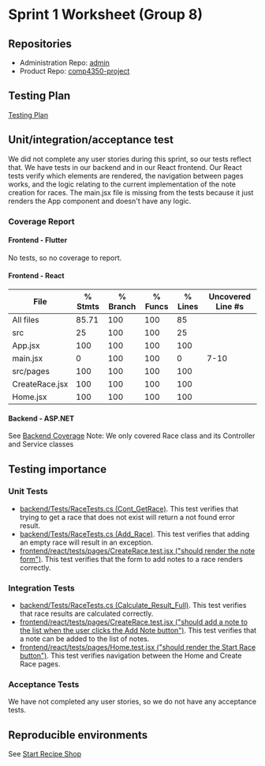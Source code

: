 # Sprint 1 Worksheet (Group 8)

## Repositories

-   Administration Repo: [admin](https://github.com/COMP-4350-Group-8/admin)
-   Product Repo: [comp4350-project](https://github.com/COMP-4350-Group-8/comp4350-project)

## Testing Plan

[Testing Plan](https://github.com/COMP-4350-Group-8/admin/wiki/Testing-Plan)

## Unit/integration/acceptance test

We did not complete any user stories during this sprint, so our tests reflect that. We have tests in our backend and in our React frontend. Our React tests verify which elements are rendered, the navigation between pages works, and the logic relating to the current implementation of the note creation for races. The main.jsx file is missing from the tests because it just renders the App component and doesn't have any logic.

### Coverage Report

#### Frontend - Flutter

No tests, so no coverage to report.

#### Frontend - React

| File           | % Stmts | % Branch | % Funcs | % Lines | Uncovered Line #s |
| -------------- | ------- | -------- | ------- | ------- | ----------------- |
| All files      | 85.71   | 100      | 100     | 85      |
| src            | 25      | 100      | 100     | 25      |
| App.jsx        | 100     | 100      | 100     | 100     |
| main.jsx       | 0       | 100      | 100     | 0       | 7-10              |
| src/pages      | 100     | 100      | 100     | 100     |
| CreateRace.jsx | 100     | 100      | 100     | 100     |
| Home.jsx       | 100     | 100      | 100     | 100     |

#### Backend - ASP.NET
See [Backend Coverage](https://htmlpreview.github.io/?https://github.com/COMP-4350-Group-8/admin/blob/main/sprints/sprint-1/coverage-report/index.html)
Note: We only covered Race class and its Controller and Service classes

## Testing importance

### Unit Tests

-   [backend/Tests/RaceTests.cs (Cont_GetRace)](https://github.com/COMP-4350-Group-8/comp4350-project/blob/cd2df183810581ee2abfae6d20ca133c722871aa/backend/Tests/RaceTests.cs#L40). This test verifies that trying to get a race that does not exist will return a not found error result.
-   [backend/Tests/RaceTests.cs (Add_Race)](https://github.com/COMP-4350-Group-8/comp4350-project/blob/cd2df183810581ee2abfae6d20ca133c722871aa/backend/Tests/RaceTests.cs#L57). This test verifies that adding an empty race will result in an exception.
-   [frontend/react/tests/pages/CreateRace.test.jsx ("should render the note form")](https://github.com/COMP-4350-Group-8/comp4350-project/blob/cd2df183810581ee2abfae6d20ca133c722871aa/frontend/react/tests/pages/CreateRace.test.jsx#L18). This test verifies that the form to add notes to a race renders correctly.

### Integration Tests

-   [backend/Tests/RaceTests.cs (Calculate_Result_Full)](https://github.com/COMP-4350-Group-8/comp4350-project/blob/cd2df183810581ee2abfae6d20ca133c722871aa/backend/Tests/RaceTests.cs#L91). This test verifies that race results are calculated correctly.
-   [frontend/react/tests/pages/CreateRace.test.jsx ("should add a note to the list when the user clicks the Add Note button")](https://github.com/COMP-4350-Group-8/comp4350-project/blob/cd2df183810581ee2abfae6d20ca133c722871aa/frontend/react/tests/pages/CreateRace.test.jsx#L36). This test verifies that a note can be added to the list of notes.
-   [frontend/react/tests/pages/Home.test.jsx ("should render the Start Race button")](https://github.com/COMP-4350-Group-8/comp4350-project/blob/cd2df183810581ee2abfae6d20ca133c722871aa/frontend/react/tests/pages/Home.test.jsx#L18). This test verifies navigation between the Home and Create Race pages.

### Acceptance Tests

We have not completed any user stories, so we do not have any acceptance tests.

## Reproducible environments

See [Start Recipe Shop](StartRecipeShop.pdf)
